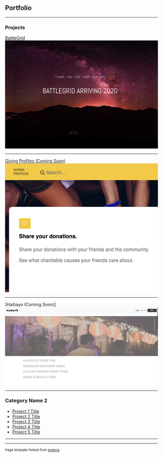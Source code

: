## Portfolio

---

### Projects  

[BattleGrid](https://www.battlegridmovie.com/)
<img src="images/BattleGrid.png?raw=true"/>

---
[Giving Profiles (Coming Soon)](https://github.com/GreatHearts/giving_profiles)
<img src="images/giving_profiles.png?raw=true"/>

---
[Haibayo (Coming Soon)]
<img src="images/Haibayo.png?raw=true"/>

---

### Category Name 2

- [Project 1 Title](http://example.com/)
- [Project 2 Title](http://example.com/)
- [Project 3 Title](http://example.com/)
- [Project 4 Title](http://example.com/)
- [Project 5 Title](http://example.com/)

---




---
<p style="font-size:11px">Page template forked from <a href="https://github.com/evanca/quick-portfolio">evanca</a></p>
<!-- Remove above link if you don't want to attibute -->
